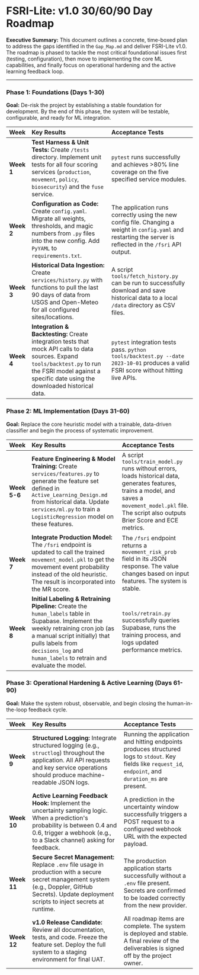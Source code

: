 # FSRI-Lite: v1.0 30/60/90 Day Roadmap

**Executive Summary:** This document outlines a concrete, time-boxed plan to address the gaps identified in the `Gap_Map.md` and deliver FSRI-Lite v1.0. The roadmap is phased to tackle the most critical foundational issues first (testing, configuration), then move to implementing the core ML capabilities, and finally focus on operational hardening and the active learning feedback loop.

---

### Phase 1: Foundations (Days 1-30)

**Goal:** De-risk the project by establishing a stable foundation for development. By the end of this phase, the system will be testable, configurable, and ready for ML integration.

| Week | Key Results | Acceptance Tests |
| :--- | :--- | :--- |
| **Week 1** | **Test Harness & Unit Tests:** Create `/tests` directory. Implement unit tests for all four scoring services (`production`, `movement`, `policy`, `biosecurity`) and the `fuse` service. | `pytest` runs successfully and achieves >80% line coverage on the five specified service modules. |
| **Week 2** | **Configuration as Code:** Create `config.yaml`. Migrate all weights, thresholds, and magic numbers from `.py` files into the new config. Add `PyYAML` to `requirements.txt`. | The application runs correctly using the new config file. Changing a weight in `config.yaml` and restarting the server is reflected in the `/fsri` API output. |
| **Week 3** | **Historical Data Ingestion:** Create `services/history.py` with functions to pull the last 90 days of data from USGS and Open-Meteo for all configured sites/locations. | A script `tools/fetch_history.py` can be run to successfully download and save historical data to a local `/data` directory as CSV files. |
| **Week 4** | **Integration & Backtesting:** Create integration tests that mock API calls to data sources. Expand `tools/backtest.py` to run the FSRI model against a specific date using the downloaded historical data. | `pytest` integration tests pass. `python tools/backtest.py --date 2023-10-01` produces a valid FSRI score without hitting live APIs. |

### Phase 2: ML Implementation (Days 31-60)

**Goal:** Replace the core heuristic model with a trainable, data-driven classifier and begin the process of systematic improvement.

| Week | Key Results | Acceptance Tests |
| :--- | :--- | :--- |
| **Week 5-6** | **Feature Engineering & Model Training:** Create `services/features.py` to generate the feature set defined in `Active_Learning_Design.md` from historical data. Update `services/ml.py` to train a `LogisticRegression` model on these features. | A script `tools/train_model.py` runs without errors, loads historical data, generates features, trains a model, and saves a `movement_model.pkl` file. The script also outputs Brier Score and ECE metrics. |
| **Week 7** | **Integrate Production Model:** The `/fsri` endpoint is updated to call the trained `movement_model.pkl` to get the movement event probability instead of the old heuristic. The result is incorporated into the MR score. | The `/fsri` endpoint returns a `movement_risk_prob` field in its JSON response. The value changes based on input features. The system is stable. |
| **Week 8** | **Initial Labeling & Retraining Pipeline:** Create the `human_labels` table in Supabase. Implement the weekly retraining cron job (as a manual script initially) that pulls labels from `decisions_log` and `human_labels` to retrain and evaluate the model. | `tools/retrain.py` successfully queries Supabase, runs the training process, and logs updated performance metrics. |

### Phase 3: Operational Hardening & Active Learning (Days 61-90)

**Goal:** Make the system robust, observable, and begin closing the human-in-the-loop feedback cycle.

| Week | Key Results | Acceptance Tests |
| :--- | :--- | :--- |
| **Week 9** | **Structured Logging:** Integrate structured logging (e.g., `structlog`) throughout the application. All API requests and key service operations should produce machine-readable JSON logs. | Running the application and hitting endpoints produces structured logs to `stdout`. Key fields like `request_id`, `endpoint`, and `duration_ms` are present. |
| **Week 10** | **Active Learning Feedback Hook:** Implement the uncertainty sampling logic. When a prediction's probability is between 0.4 and 0.6, trigger a webhook (e.g., to a Slack channel) asking for feedback. | A prediction in the uncertainty window successfully triggers a POST request to a configured webhook URL with the expected payload. |
| **Week 11** | **Secure Secret Management:** Replace `.env` file usage in production with a secure secret management system (e.g., Doppler, GitHub Secrets). Update deployment scripts to inject secrets at runtime. | The production application starts successfully without a `.env` file present. Secrets are confirmed to be loaded correctly from the new provider. |
| **Week 12** | **v1.0 Release Candidate:** Review all documentation, tests, and code. Freeze the feature set. Deploy the full system to a staging environment for final UAT. | All roadmap items are complete. The system is deployed and stable. A final review of the deliverables is signed off by the project owner. |
